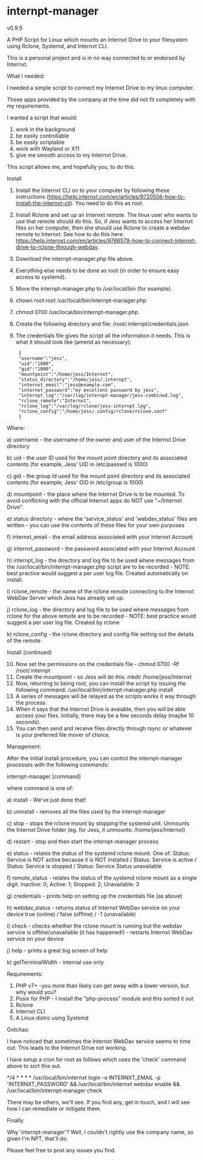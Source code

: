# internpt-manager
v0.9.5

A PHP Script for Linux which mounts an Internxt Drive to your filesystem using Rclone, Systemd, and Internxt CLI.

This is a personal project and is in no way connected to or endorsed by Internxt.


What I needed:


I needed a simple script to connect my Internxt Drive to my linux computer.

Those apps provided by the company at the time did not fit completely with my requirements.

I wanted a script that would:

1) work in the background
2) be easily controllable
3) be easily scriptable
4) work with Wayland or X11
5) give me smooth access to my Internxt Drive.

This script allows me, and hopefully you, to do this.



Install

1) Install the Internxt CLI on to your computer by following these instructions (https://help.internxt.com/en/articles/9720556-how-to-install-the-internxt-cli). You need to do this as root.
2) Install Rclone and set up an Internxt remote. The linux user who wants to use that remote should do this. So, if Jess wants to access her Internxt files on her computer, then she should use Rclone to create a webdav remote to Internxt. See how to do this here: https://help.internxt.com/en/articles/9766579-how-to-connect-internxt-drive-to-rclone-through-webdav.
3) Download the internpt-manager.php file above.
4) Everything else needs to be done as root (in order to ensure easy access to systemd).
5) Move the internpt-manager.php to /usr/local/bin (for example).
6) chown root:root /usr/local/bin/internpt-manager.php
7) chmod 0700 /usr/local/bin/internpt-manager.php
8) Create the following directory and file: /root/.internpt/credentials.json
9) The credentials file gives the script all the information it needs. This is what it should look like (amend as necessary):

        {
        "username":"jess",       
        "uid":"1000",        
        "gid":"1000",
        "mountpoint":"/home/jess/Internxt",
        "status_directory":"/home/jess/.internpt",
        "internxt_email":"jess@example.com",
        "internxt_password":"my excellent password by jess",
        "internpt_log":"/var/log/internpt-manager/jess-combined.log",
        "rclone_remote":"Internxt",
        "rclone_log":"/var/log/rclone/jess-internpt.log",
        "rclone_config":"/home/jess/.config/rclone/rclone.conf"
        }

Where:

a) username - the username of the owner and user of the Internxt Drive directory

b) uid - the user ID used for the mount point directory and its associated contents (for example, Jess' UID in /etc/passwd is 1000)

c) gid - the group Id used for the mount point directory and its associated contents (for example, Jess' GID in /etc/group is 1000)

d) mountpoint - the place where the Internxt Drive is to be mounted. To avoid conflicting with the official Internxt apps do NOT use "~/Internxt Drive".

e) status directory - where the 'service_status' and 'webdav_status' files are written - you can use the contents of these files for your own purposes

f) internxt_email - the email address associated with your Internxt Account

g) internxt_password - the password associated with your Internxt Account

h) internpt_log - the directory and log file to be used where messages from the /usr/local/bin/internpt-manager.php script are to be recorded - NOTE: best practice would suggest a per user log file. Created automatically on install.

i) rclone_remote - the name of the rclone remote connecting to the Internxt WebDav Server which Jess has already set up.

j) rclone_log - the directory and log file to be used where messages from rclone for the above remote are to be recorded - NOTE: best practice would suggest a per user log file. Created by rclone

k) rclone_config - the rclone directory and config file setting out the details of the remote 


 Install (continued)

 10) Now set the permissions on the credentials file - chmod 0700 -Rf /root/.internpt
 11) Create the mountpoint - so Jess will do this: mkdir /home/jess/Internxt
 12) Now, returning to being root, you can install the script by issuing the following command: /usr/local/bin/internpt-manager.php install
 13) A series of messages will be relayed as the scripts works it way through the process.
 14) When it says that the Internxt Drive is avaiable, then you will be able access your files. Initially, there may be a few seconds delay (maybe 10 seconds).
 15) You can then send and receive files directly through rsync or whatever is your preferred file mover of choice.



Management:


After the initial install procedure, you can control the internpt-manager processes with the following commands:

internpt-manager [command]

where command is one of:

a) install - We've just done that!

b) uninstall - removes all the files used by the internpt-manager

c) stop - stops the rclone mount by stopping the systemd unit. Unmounts the Internxt Drive folder (eg. for Jess, it unmounts: /home/jess/Internxt)

d) restart - stop and then start the internpt-manager process

e) status - relates the status of the systemd rclone mount. One of: Status: Service is NOT active because it is NOT installed / Status: Service is active / Status: Service is stopped / Status: Service Status unavailable

f) remote_status - relates the status of the systemd rclone mount as a single digit. Inactive: 0; Active: 1; Stopped: 2; Unavailable: 3

g) credentials - prints help on setting up the credentials file (as above)

h) webdav_status - returns status of Internxt WebDav service on your device true (online) / false (offline) / -1 (unavailable) 

i) check - checks whether the rclone mount is running but the webdav service is offline/unavailable (it has happened!) - restarts Internxt WebDav service on your device

j) help - prints a great big screen of help

k) getTerminalWidth - internal use only


Requirements:

1) PHP v7+ -you more than likely can get away with a lower version, but why would you?
2) Posix for PHP - I install the "php-process" module and this sorted it out
3) Rclone
4) Internxt CLI
5) A Linux distro using Systemd 



Gotchas:

I have noticed that sometimes the Internxt WebDav service seems to time out. This leads to the Internxt Drive not working.

I have setup a cron for root as follows which uses the 'check' command above to sort this out.

*/4 * * * * /usr/local/bin/internxt login -e INTERNXT_EMAIL -p 'INTERNXT_PASSWORD' && /usr/local/bin/internxt webdav enable && /usr/local/bin/internpt-manager check

There may be others, we'll see. If you find any, get in touch, and I will see how I can remediate or mitigate them.


Finally:

Why 'internpt-manager'? Well, I couldn't rightly use the company name, so given I'm NPT, that'll do.

Please feel free to post any issues you find.
